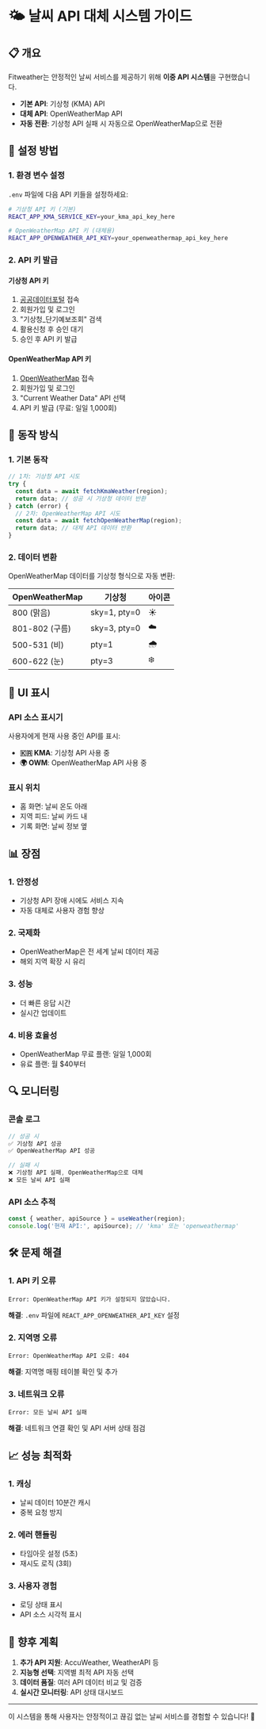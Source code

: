 # 🌤️ 날씨 API 대체 시스템 가이드

## 📋 개요

Fitweather는 안정적인 날씨 서비스를 제공하기 위해 **이중 API 시스템**을 구현했습니다.

- **기본 API**: 기상청 (KMA) API
- **대체 API**: OpenWeatherMap API
- **자동 전환**: 기상청 API 실패 시 자동으로 OpenWeatherMap으로 전환

## 🔧 설정 방법

### 1. 환경 변수 설정

`.env` 파일에 다음 API 키들을 설정하세요:

```bash
# 기상청 API 키 (기본)
REACT_APP_KMA_SERVICE_KEY=your_kma_api_key_here

# OpenWeatherMap API 키 (대체용)
REACT_APP_OPENWEATHER_API_KEY=your_openweathermap_api_key_here
```

### 2. API 키 발급

#### 기상청 API 키
1. [공공데이터포털](https://data.go.kr) 접속
2. 회원가입 및 로그인
3. "기상청_단기예보조회" 검색
4. 활용신청 후 승인 대기
5. 승인 후 API 키 발급

#### OpenWeatherMap API 키
1. [OpenWeatherMap](https://openweathermap.org/api) 접속
2. 회원가입 및 로그인
3. "Current Weather Data" API 선택
4. API 키 발급 (무료: 일일 1,000회)

## 🚀 동작 방식

### 1. 기본 동작
```javascript
// 1차: 기상청 API 시도
try {
  const data = await fetchKmaWeather(region);
  return data; // 성공 시 기상청 데이터 반환
} catch (error) {
  // 2차: OpenWeatherMap API 시도
  const data = await fetchOpenWeatherMap(region);
  return data; // 대체 API 데이터 반환
}
```

### 2. 데이터 변환
OpenWeatherMap 데이터를 기상청 형식으로 자동 변환:

| OpenWeatherMap | 기상청 | 아이콘 |
|----------------|--------|--------|
| 800 (맑음) | sky=1, pty=0 | ☀️ |
| 801-802 (구름) | sky=3, pty=0 | ☁️ |
| 500-531 (비) | pty=1 | 🌧️ |
| 600-622 (눈) | pty=3 | ❄️ |

## 🎨 UI 표시

### API 소스 표시기
사용자에게 현재 사용 중인 API를 표시:

- **🇰🇷 KMA**: 기상청 API 사용 중
- **🌍 OWM**: OpenWeatherMap API 사용 중

### 표시 위치
- 홈 화면: 날씨 온도 아래
- 지역 피드: 날씨 카드 내
- 기록 화면: 날씨 정보 옆

## 📊 장점

### 1. 안정성
- 기상청 API 장애 시에도 서비스 지속
- 자동 대체로 사용자 경험 향상

### 2. 국제화
- OpenWeatherMap은 전 세계 날씨 데이터 제공
- 해외 지역 확장 시 유리

### 3. 성능
- 더 빠른 응답 시간
- 실시간 업데이트

### 4. 비용 효율성
- OpenWeatherMap 무료 플랜: 일일 1,000회
- 유료 플랜: 월 $40부터

## 🔍 모니터링

### 콘솔 로그
```javascript
// 성공 시
✅ 기상청 API 성공
✅ OpenWeatherMap API 성공

// 실패 시
❌ 기상청 API 실패, OpenWeatherMap으로 대체
❌ 모든 날씨 API 실패
```

### API 소스 추적
```javascript
const { weather, apiSource } = useWeather(region);
console.log('현재 API:', apiSource); // 'kma' 또는 'openweathermap'
```

## 🛠️ 문제 해결

### 1. API 키 오류
```
Error: OpenWeatherMap API 키가 설정되지 않았습니다.
```
**해결**: `.env` 파일에 `REACT_APP_OPENWEATHER_API_KEY` 설정

### 2. 지역명 오류
```
Error: OpenWeatherMap API 오류: 404
```
**해결**: 지역명 매핑 테이블 확인 및 추가

### 3. 네트워크 오류
```
Error: 모든 날씨 API 실패
```
**해결**: 네트워크 연결 확인 및 API 서버 상태 점검

## 📈 성능 최적화

### 1. 캐싱
- 날씨 데이터 10분간 캐시
- 중복 요청 방지

### 2. 에러 핸들링
- 타임아웃 설정 (5초)
- 재시도 로직 (3회)

### 3. 사용자 경험
- 로딩 상태 표시
- API 소스 시각적 표시

## 🔮 향후 계획

1. **추가 API 지원**: AccuWeather, WeatherAPI 등
2. **지능형 선택**: 지역별 최적 API 자동 선택
3. **데이터 품질**: 여러 API 데이터 비교 및 검증
4. **실시간 모니터링**: API 상태 대시보드

---

이 시스템을 통해 사용자는 안정적이고 끊김 없는 날씨 서비스를 경험할 수 있습니다! 🌟
